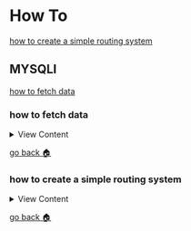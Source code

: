 # How To

[how to create a simple routing system][simple-router]

## MYSQLI

[how to fetch data][fetch-data]

[fetch-data]:#how-to-fetch-data
[simple-router]:#how-to-create-a-simple-routing-system
[home]:#how-to

### how to fetch data

<details>
<summary>
View Content
</summary>

<details>
<summary>
With Functions
</summary>
</details>

```php

 <?php

 // connects php to mysql
 $conn = mysqli_connect("localhost","jermaine","yurizan8","Testing");


 // checks if there is a connection error
 if (mysqli_connect_errno())
  {
  echo "Failed to connect to MySQL: " . mysqli_connect_error();
  }


 $sql = "select * from animals";


 ?>


 <main>
    <section class="container">
        <?php
            if($result = mysqli_query($conn, $sql)){

              while($row = mysqli_fetch_assoc($result)){
                  $id = $row["id"];  
                  $animal = $row["animal"];  
                  $sex = $row["sex"];  
                  $farm = $row["farmer_id"];  
                  $create = $row["created_at"];  
                  $update = $row["updated_at"];  

                    echo "<div><h3>$id: $animal</h3> <ul> <li>sex: $sex</li><li>farm id: $farm</li><li>born: $create</li><li>current date: $update</li> </ul></div>";
                }

        }


        mysqli_free_result();
        mysqli_close();
        ?>

    </section>

   </main>
```
<details>
<summary>
With OOP
</summary>

#### Or with OOP

```php
<?php
$sql = new mysqli("localhost","jermaine","yurizan8","Testing");
if($sql->connect_errno){
   echo "something is wrong";
}

$query = "select * from animals";
$result = $sql->query($query)
 ?>

 <main>
     <section class="container">
         <?php
             if($result){

               while($row = $result->fetch_assoc()){
                   $id = $row["id"];
                   $animal = $row["animal"];
                   $sex = $row["sex"];
                   $farm = $row["farmer_id"];
                   $create = $row["created_at"];
                   $update = $row["updated_at"];

                     echo "<div><h3>$id: $animal</h3> <ul> <li>sex: $sex</li><li>farm id: $farm</li><li>born: $create</li><li>current date: $update</li> </ul></div>";
                 }

         }


         $result->free();
         $sql->close();
         ?>

     </section>

 </main>

```

</details>


</details>

[go back :house:][home]



###  how to create a simple routing system

<details>
<summary>
View Content
</summary>

1. create an .htaccess file and add this

```
RewriteEngine On
RewriteCond %{REQUEST_FILENAME} !-f
RewriteRule . index.php [L]
RewriteEngine On
```

2. create an index file and add this

```php
$request_uri = explode('?', $_SERVER['REQUEST_URI'], 2);

// Route it up!
switch ($request_uri[0]) {
    // Home page
    case '/':
        require 'views/index.php';
        break;
    // About page
    case '/about':
        require 'views/about.php';
        break;
    // Everything else
    default:
        header('HTTP/1.0 404 Not Found');
        require 'views/404.php';
        break;
}
```
3. Now create index, about, and a 404 page and add whatever code you want in it. And that is about it


</details>

[go back :house:][home]
